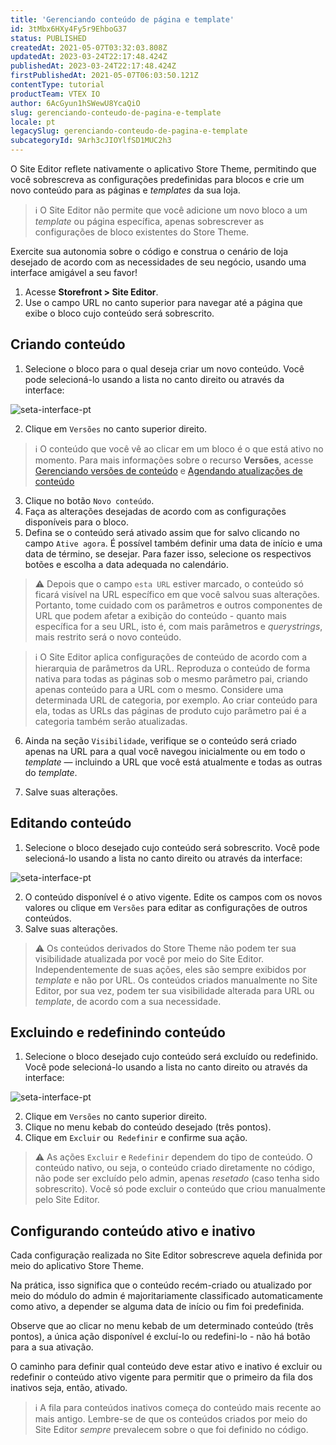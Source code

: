 ```yaml
---
title: 'Gerenciando conteúdo de página e template'
id: 3tMbx6HXy4Fy5r9EhboG37
status: PUBLISHED
createdAt: 2021-05-07T03:32:03.808Z
updatedAt: 2023-03-24T22:17:48.424Z
publishedAt: 2023-03-24T22:17:48.424Z
firstPublishedAt: 2021-05-07T06:03:50.121Z
contentType: tutorial
productTeam: VTEX IO
author: 6AcGyun1hSWewU8YcaQiO
slug: gerenciando-conteudo-de-pagina-e-template
locale: pt
legacySlug: gerenciando-conteudo-de-pagina-e-template
subcategoryId: 9Arh3cJIOYlfSD1MUC2h3
---
```


O Site Editor reflete nativamente o aplicativo Store Theme, permitindo que você sobrescreva as configurações predefinidas para blocos e crie um novo conteúdo para as páginas e *templates* da sua loja.

>ℹ️ O Site Editor não permite que você adicione um novo bloco a um <i>template</i> ou página específica, apenas sobrescrever as configurações de bloco existentes do Store Theme.

Exercite sua autonomia sobre o código e construa o cenário de loja desejado de acordo com as necessidades de seu negócio, usando uma interface amigável a seu favor!

1. Acesse **Storefront > Site Editor**.
2. Use o campo URL no canto superior para navegar até a página que exibe o bloco cujo conteúdo será sobrescrito.

## Criando conteúdo

1. Selecione o bloco para o qual deseja criar um novo conteúdo. Você pode selecioná-lo usando a lista no canto direito ou através da interface:

![seta-interface-pt](//images.ctfassets.net/alneenqid6w5/5Jy42Ht1E66ETZf4Beiv85/533c69a0cd05f2a0c88e6df83ce13615/img-two.png)

2. Clique em `Versões` no canto superior direito.

>ℹ️ O conteúdo que você vê ao clicar em um bloco é o que está ativo no momento. Para mais informações sobre o recurso **Versões**, acesse [Gerenciando versões de conteúdo](https://help.vtex.com/pt/tutorial/managing-content-versions--4loXo98CZncY0NnjKrScbG) e [Agendando atualizações de conteúdo](https://help.vtex.com/pt/tutorial/scheduling-content-updates--5L93gED3wgSRoWpFJlJ2ns)

3. Clique no botão `Novo conteúdo`.
4. Faça as alterações desejadas de acordo com as configurações disponíveis para o bloco.
5. Defina se o conteúdo será ativado assim que for salvo clicando no campo `Ative agora`. É possível também definir uma data de início e uma data de término, se desejar. Para fazer isso, selecione os respectivos botões e escolha a data adequada no calendário.

  >⚠️ Depois que o campo `esta URL` estiver marcado, o conteúdo só ficará visível na URL específico em que você salvou suas alterações. Portanto, tome cuidado com os parâmetros e outros componentes de URL que podem afetar a exibição do conteúdo - quanto mais específica for a seu URL, isto é, com mais parâmetros e <i>querystrings</i>, mais restrito será o novo conteúdo.

  >ℹ️ O Site Editor aplica configurações de conteúdo de acordo com a hierarquia de parâmetros da URL. Reproduza o conteúdo de forma nativa para todas as páginas sob o mesmo parâmetro pai, criando apenas conteúdo para a URL com o mesmo. Considere uma determinada URL de categoria, por exemplo. Ao criar conteúdo para ela, todas as URLs das páginas de produto cujo parâmetro pai é a categoria também serão atualizadas.

6. Ainda na seção `Visibilidade`, verifique se o conteúdo será criado apenas na URL para a qual você navegou inicialmente ou em todo o *template* —  incluindo a URL que você está atualmente e todas as outras do *template*.

7. Salve suas alterações.

## Editando conteúdo

1. Selecione o bloco desejado cujo conteúdo será sobrescrito. Você pode selecioná-lo usando a lista no canto direito ou através da interface:

![seta-interface-pt](//images.ctfassets.net/alneenqid6w5/5Jy42Ht1E66ETZf4Beiv85/533c69a0cd05f2a0c88e6df83ce13615/img-two.png)

2. O conteúdo disponível é o ativo vigente. Edite os campos com os novos valores ou clique em `Versões` para editar as configurações de outros conteúdos.
3. Salve suas alterações.

  >⚠️ Os conteúdos derivados do Store Theme não podem ter sua visibilidade atualizada por você por meio do Site Editor. Independentemente de suas ações, eles são sempre exibidos por <i>template</i> e não por URL. Os conteúdos criados manualmente no Site Editor, por sua vez, podem ter sua visibilidade alterada para URL ou <i>template</i>, de acordo com a sua necessidade.

## Excluindo e redefinindo conteúdo

1. Selecione o bloco desejado cujo conteúdo será excluído ou redefinido. Você pode selecioná-lo usando a lista no canto direito ou através da interface:

![seta-interface-pt](//images.ctfassets.net/alneenqid6w5/5Jy42Ht1E66ETZf4Beiv85/533c69a0cd05f2a0c88e6df83ce13615/img-two.png)

2. Clique em `Versões` no canto superior direito.
3. Clique no menu kebab do conteúdo desejado (três pontos).
4. Clique em `Excluir` ou` Redefinir` e confirme sua ação.

>⚠️ As ações `Excluir` e `Redefinir` dependem do tipo de conteúdo. O conteúdo nativo, ou seja, o conteúdo criado diretamente no código, não pode ser excluído pelo admin, apenas <i>resetado</i> (caso tenha sido sobrescrito). Você só pode excluir o conteúdo que criou manualmente pelo Site Editor.

## Configurando conteúdo ativo e inativo

Cada configuração realizada no Site Editor sobrescreve aquela definida por meio do aplicativo Store Theme.

Na prática, isso significa que o conteúdo recém-criado ou atualizado por meio do módulo do admin é majoritariamente classificado automaticamente como ativo, a depender se alguma data de início ou fim foi predefinida.

Observe que ao clicar no menu kebab de um determinado conteúdo (três pontos), a única ação disponível é excluí-lo ou redefini-lo - não há botão para a sua ativação.

O caminho para definir qual conteúdo deve estar ativo e inativo é excluir ou redefinir o conteúdo ativo vigente para permitir que o primeiro da fila dos inativos seja, então, ativado.

>ℹ️ A fila para conteúdos inativos começa do conteúdo mais recente ao mais antigo. Lembre-se de que os conteúdos criados por meio do Site Editor <i>sempre</i> prevalecem sobre o que foi definido no código.

